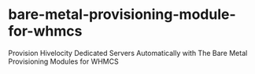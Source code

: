 # bare-metal-provisioning-module-for-whmcs
Provision Hivelocity Dedicated Servers Automatically with The Bare Metal Provisioning Modules for WHMCS
